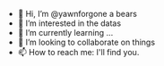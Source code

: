 - 👋 Hi, I’m @yawnforgone a bears
- 👀 I’m interested in the datas
- 🌱 I’m currently learning ...
- 💞️ I’m looking to collaborate on things
- 📫 How to reach me: I'll find you.

<!---
yawnforgone/yawnforgone is a ✨ special ✨ repository because its `README.md` (this file) appears on your GitHub profile.
You can click the Preview link to take a look at your changes.
--->
